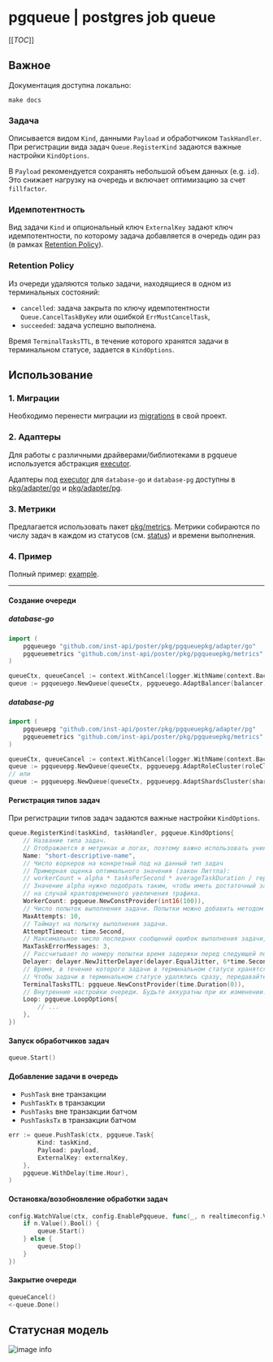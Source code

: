 # pgqueue | postgres job queue

[[_TOC_]]

## Важное

Документация доступна локально:
```shell
make docs
```

### Задача

Описывается видом `Kind`, данными `Payload` и обработчиком `TaskHandler`.
При регистрации вида задач `Queue.RegisterKind` задаются важные настройки `KindOptions`.

В `Payload` рекомендуется сохранять небольшой объем данных (e.g. `id`).
Это снижает нагрузку на очередь и включает оптимизацию за счет `fillfactor`.

### Идемпотентность

Вид задачи `Kind` и опциональный ключ `ExternalKey` задают ключ идемпотентности,
по которому задача добавляется в очередь один раз (в рамках [Retention Policy](#retention-policy)).

### Retention Policy

Из очереди удаляются только задачи, находящиеся в одном из терминальных состояний:
  - `cancelled`: задача закрыта по ключу идемпотентности `Queue.CancelTaskByKey` или ошибкой `ErrMustCancelTask`,
  - `succeeded`: задача успешно выполнена.

Время `TerminalTasksTTL`, в течение которого хранятся задачи в терминальном статусе, задается в `KindOptions`.

## Использование

### 1. Миграции

Необходимо перенести миграции из [migrations](migrations) в свой проект.

### 2. Адаптеры

Для работы с различными драйверами/библиотеками в pgqueue используется абстракция [executor](pkg/executor/executor.go).

Адаптеры под [executor](pkg/executor/executor.go) для `database-go` и `database-pg` 
доступны в [pkg/adapter/go](pkg/adapter/go) и [pkg/adapter/pg](pkg/adapter/pg).

### 3. Метрики

Предлагается использовать пакет [pkg/metrics](pkg/metrics).
Метрики собираются по числу задач в каждом из статусов (см. [status](pkg/status/status.go)) и времени выполнения.

### 4. Пример

Полный пример: [example](example).

---

#### Создание очереди

##### database-go

```go
import (
	pgqueuego "github.com/inst-api/poster/pkg/pgqueuepkg/adapter/go"
	pgqueuemetrics "github.com/inst-api/poster/pkg/pgqueuepkg/metrics"
)

queueCtx, queueCancel := context.WithCancel(logger.WithName(context.Background(), "pgqueue"))
queue := pgqueuego.NewQueue(queueCtx, pgqueuego.AdaptBalancer(balancer), pgqueuemetrics.NewCollector())
```

##### database-pg

```go
import (
	pgqueuepg "github.com/inst-api/poster/pkg/pgqueuepkg/adapter/pg"
	pgqueuemetrics "github.com/inst-api/poster/pkg/pgqueuepkg/metrics"
)

queueCtx, queueCancel := context.WithCancel(logger.WithName(context.Background(), "pgqueue"))
queue := pgqueuepg.NewQueue(queueCtx, pgqueuepg.AdaptRoleCluster(roleCluster), pgqueuemetrics.NewCollector())
// или
queue := pgqueuepg.NewQueue(queueCtx, pgqueuepg.AdaptShardsCluster(shardsCluster, "shard_key"), pgqueuemetrics.NewCollector())
```

#### Регистрация типов задач

При регистрации типов задач задаются важные настройки `KindOptions`.
```go
queue.RegisterKind(taskKind, taskHandler, pgqueue.KindOptions{
	// Название типа задач.
	// Отображается в метриках и логах, поэтому важно использовать уникальное и понятное значение.
	Name: "short-descriptive-name",
	// Число воркеров на конкретный под на данный тип задач
	// Примерная оценка оптимального значения (закон Литтла):
	// workerCount = alpha * tasksPerSecond * averageTaskDuration / replicaCount
	// Значение alpha нужно подобрать таким, чтобы иметь достаточный запас воркеров
	// на случай крактовременного увеличения трафика.
	WorkerCount: pgqueue.NewConstProvider(int16(100)),
	// Число попыток выполнения задачи. Попытки можно добавить методом RetryTasks.
	MaxAttempts: 10,
	// Таймаут на попытку выполнения задачи.
	AttemptTimeout: time.Second,
	// Максимальное число последних сообщений ошибок выполнения задачи, которые сохраняются.
	MaxTaskErrorMessages: 3,
	// Рассчитывает по номеру попытки время задержки перед следующей попыткой выполнить задачу.
	Delayer: delayer.NewJitterDelayer(delayer.EqualJitter, 6*time.Second),
	// Время, в течение которого задачи в терминальном статусе хранятся в БД.
	// Чтобы задачи в терминальном статусе удалялись сразу, передавайте time.Duration(0).
	TerminalTasksTTL: pgqueue.NewConstProvider(time.Duration(0)),
	// Внутренние настройки очереди. Будьте аккуратны при их изменении.
	Loop: pgqueue.LoopOptions{
		// ...
	},
})
```

#### Запуск обработчиков задач

```go
queue.Start()
```

#### Добавление задачи в очередь

- `PushTask` вне транзакции
- `PushTaskTx` в транзакции
- `PushTasks` вне транзакции батчом
- `PushTasksTx` в транзакции батчом

```go
err := queue.PushTask(ctx, pgqueue.Task{
		Kind: taskKind,
		Payload: payload,
		ExternalKey: externalKey,
	},
	pgqueue.WithDelay(time.Hour),
)
```

#### Остановка/возобновление обработки задач

```go
config.WatchValue(ctx, config.EnablePgqueue, func(_, n realtimeconfig.Variable) {
	if n.Value().Bool() {
		queue.Start()
	} else {
		queue.Stop()
	}
})
```

#### Закрытие очереди

```go
queueCancel()
<-queue.Done()
```

## Статусная модель

![image info](docs/pgqueue.svg)
